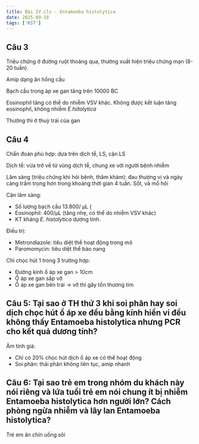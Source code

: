 ```yaml
---
title: Bài IV.cls - Entamoeba histolytica
date: 2025-09-18
tags: ['KST']
---
```


## Câu 3

Triệu chứng ở đường ruột thoáng qua, thường xuất hiện triệu chứng mạn (8-20 tuần).

Amip dạng ăn hồng cầu

Bạch cầu trong áp xe gan tăng trên 10000 BC

Eosinophil tăng có thể do nhiễm VSV khác. Không được kết luận tăng eosinophil, không nhiễm *E.hiítolytica*

Thường thì ở thuỳ trái của gan

## Câu 4

Chẩn đoán phù hợp: dựa trên dịch tễ, LS, cận LS

Dịch tễ: vừa trở về từ vùng dịch tễ, chung xe với người bệnh nhiễm

Lâm sàng (triệu chứng khi hỏi bệnh, thăm khám): đau thượng vị và ngày càng trầm
trọng hơn trong khoảng thời gian 4 tuần. Sốt, vã mồ hôi

Cận lâm sàng:

- Số lượng bạch cầu 13.800/ µL (
- Eosinophil: 400/µL (tăng nhẹ, có thể do nhiễm VSV khác)
- KT kháng *E. histolytica* dương tính.

Điều trị:

- Metrondiazole: tiêu diệt thể hoạt động trong mô
- Paromomycin: tiêu diệt thể bào nang

Chỉ chọc hút  1 trong 3 trường hợp:

- Đường kính ổ áp xe gan > 10cm
- Ổ áp xe gan sắp vỡ
- Ổ áp xe gan bên trái -> vỡ thì gây tổn thương tim

## Câu 5: Tại sao ở TH thứ 3 khi soi phân hay soi dịch chọc hút ổ áp xe đều bằng kính hiển vi đều không thấy Entamoeba histolytica nhưng PCR cho kết quả dương tính?

Âm tính giả:

- Chỉ có 20% chọc hút dịch ổ áp xe có thể hoạt động
- Soi phân: thải phân không liên tục, amip nhanh

## Câu 6: Tại sao trẻ em trong nhóm du khách này nói riêng và lứa tuổi trẻ em nói chung ít bị nhiễm Entamoeba histolytica hơn người lớn? Cách phòng ngừa nhiễm và lây lan Entamoeba histolytica?

Trẻ em ăn chín uống sôi
